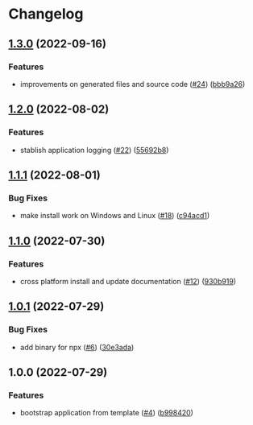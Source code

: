 # Changelog

## [1.3.0](https://github.com/allisonmachado/create-typescript-application/compare/v1.2.0...v1.3.0) (2022-09-16)


### Features

* improvements on generated files and source code ([#24](https://github.com/allisonmachado/create-typescript-application/issues/24)) ([bbb9a26](https://github.com/allisonmachado/create-typescript-application/commit/bbb9a26b7e00b0a318b1b483047fec1e2b8b901f))

## [1.2.0](https://github.com/allisonmachado/create-typescript-application/compare/v1.1.1...v1.2.0) (2022-08-02)


### Features

* stablish application logging ([#22](https://github.com/allisonmachado/create-typescript-application/issues/22)) ([55692b8](https://github.com/allisonmachado/create-typescript-application/commit/55692b8a172717814db2bed705c392654dc4aee2))

## [1.1.1](https://github.com/allisonmachado/create-typescript-application/compare/v1.1.0...v1.1.1) (2022-08-01)


### Bug Fixes

* make install work on Windows and Linux ([#18](https://github.com/allisonmachado/create-typescript-application/issues/18)) ([c94acd1](https://github.com/allisonmachado/create-typescript-application/commit/c94acd17f6f77545b99a48d85ba9a70eb9c26683))

## [1.1.0](https://github.com/allisonmachado/create-typescript-application/compare/v1.0.1...v1.1.0) (2022-07-30)


### Features

* cross platform install and update documentation ([#12](https://github.com/allisonmachado/create-typescript-application/issues/12)) ([930b919](https://github.com/allisonmachado/create-typescript-application/commit/930b919679572c09386ada4fbabdcdf5d5162563))

## [1.0.1](https://github.com/allisonmachado/create-typescript-application/compare/v1.0.0...v1.0.1) (2022-07-29)


### Bug Fixes

* add binary for npx ([#6](https://github.com/allisonmachado/create-typescript-application/issues/6)) ([30e3ada](https://github.com/allisonmachado/create-typescript-application/commit/30e3ada330f74c50635f68d2123186e76ead5815))

## 1.0.0 (2022-07-29)


### Features

* bootstrap application from template ([#4](https://github.com/allisonmachado/create-typescript-application/issues/4)) ([b998420](https://github.com/allisonmachado/create-typescript-application/commit/b998420f047bfb1ba817f64357723ea38e85140e))
